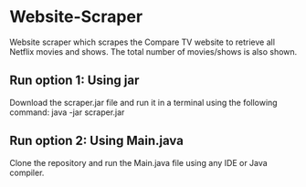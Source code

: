 # Website-Scraper
Website scraper which scrapes the Compare TV website to retrieve all Netflix movies and shows.
The total number of movies/shows is also shown.

## Run option 1: Using jar
Download the scraper.jar file and run it in a terminal using the following command:
    java -jar scraper.jar
    
## Run option 2: Using Main.java
Clone the repository and run the Main.java file using any IDE or Java compiler.
